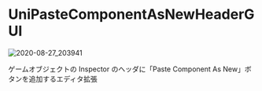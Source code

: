 # UniPasteComponentAsNewHeaderGUI

![2020-08-27_203941](https://user-images.githubusercontent.com/6134875/91437847-7ba6d380-e8a5-11ea-820e-0c0ce9f6e511.png)

ゲームオブジェクトの Inspector のヘッダに「Paste Component As New」ボタンを追加するエディタ拡張  
